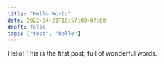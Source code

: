 ```yaml
---
title: "Hello World"
date: 2022-04-21T16:57:00-07:00
draft: false
tags: ["test", "hello"]
---
```


Hello! This is the first post, full of wonderful words.